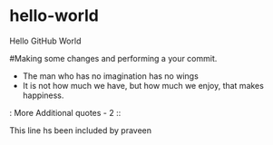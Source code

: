 # hello-world

Hello GitHub  World

#Making some changes and performing a your commit.
- The man who has no imagination has no wings
- It is not how much we have, but how much we enjoy, that makes happiness.

: More Additional quotes - 2 ::


This line hs been included by praveen
